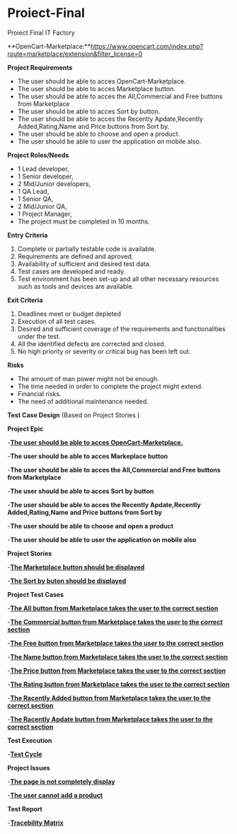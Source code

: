 # Proiect-Final
Proiect Final IT Factory

**OpenCart-Marketplace:**https://www.opencart.com/index.php?route=marketplace/extension&filter_license=0 

**Project Requirements**

 - The user should be able to acces OpenCart-Marketplace.
 - The user should be able to acces Marketplace button.
 - The user should be able to acces the All,Commercial and Free buttons from Marketplace
 - The user should be able to acces Sort by button.
 - The user should be able to acces the Recently Apdate,Recently Added,Rating,Name and Price buttons from Sort by.
 - The user should be able to choose and open a product.
 - The user should be able to user the application on mobile also.

**Project Roles/Needs**

 - 1 Lead developer,
 - 1 Senior developer,
 - 2 Mid/Junior developers,
 - 1 QA Lead,
 - 1 Senior QA,
 - 2 Mid/Junior QA,
 - 1 Project Manager,
 - The project must be completed in 10 months.

**Entry Criteria**

 1. Complete or partially testable code is available.
 2. Requirements are defined and aproved.
 3. Availability of sufficient and desired test data.
 4. Test cases are developed and ready.
 5. Test environment has been set-up and all other necessary resources such as tools and devices are available.

**Exit Criteria**

 1. Deadlines meet or budget depleted
 2. Execution of all test cases.
 3. Desired and sufficient coverage of the requirements and functionalities under the test.
 4. All the identified defects are corrected and closed.
 5. No high priority or severity or critical bug has been left out.

**Risks**

 - The amount of man power might not be enough.
 - The time needed in order to complete the project might extend.
 - Financial risks.
 - The need of additional maintenance needed.

**Test Case Design** (Based on Project Stories )

**Project Epic**

 -[**The user should be able to acces OpenCart-Marketplace.**](https://github.com/aura-81/Proiect-Final/blob/main/Epic-Acces%20OpenCart/2022-09-26%20(1).png)
 
 -**The user should be able to acces Markeplace button**
 
 -**The user should be able to acces the All,Commercial and Free buttons from Marketplace**
 
 -**The user should be able to acces Sort by button**
 
 -**The user should be able to acces the Recently Apdate,Recently Added,Rating,Name and Price buttons from Sort by**
 
 -**The user should be able to choose and open a product**
 
 -**The user should be able to user the application on mobile also**
 
 **Project Stories**
 
 -[**The Marketplace button should be displayed**]()
 
-[**The Sort by buton should be displayed**](https://github.com/aura-81/Proiect-Final/blob/main/Story%20Sort%20by.png)

**Project Test Cases**

-[**The All button from Marketplace takes the user to the correct section**](https://github.com/aura-81/Proiect-Final/blob/main/Test%20case%20All%20buton%20from%20Marketplace.png)

-[**The Commercial button from Marketplace takes the user to the correct section**](https://github.com/aura-81/Proiect-Final/blob/main/Test%20case%20Commercial%20from%20Marketplace.png)

-[**The Free button from Marketplace takes the user to the correct section**](https://github.com/aura-81/Proiect-Final/blob/main/Test%20case%20Free%20buton%20from%20Marketplace.png)

-[**The Name button from Marketplace takes the user to the correct section**](https://github.com/aura-81/Proiect-Final/blob/main/Test%20case%20Name%20from%20Marketplace.png)

-[**The Price button from Marketplace takes the user to the correct section**](https://github.com/aura-81/Proiect-Final/blob/main/Test%20case%20Price%20from%20Marketplace.png)

-[**The Rating button from Marketplace takes the user to the correct section**](https://github.com/aura-81/Proiect-Final/blob/main/Test%20case%20Rating%20from%20Marketplace.png)

-[**The Racently Added button from Marketplace takes the user to the correct section**](https://github.com/aura-81/Proiect-Final/blob/main/Test%20case%20Recently%20Added%20from%20Marketplace.png)

-[**The Racently Apdate button from Marketplace takes the user to the correct section**](https://github.com/aura-81/Proiect-Final/blob/main/Test%20case%20Recently%20Apdate%20from%20Marketplace.png)

**Test Execution**

-[**Test Cycle**](https://github.com/aura-81/Proiect-Final/blob/main/Cycle%20Summary.png)

**Project Issues**

-[**The page is not completely display**](https://github.com/aura-81/Proiect-Final/blob/main/Bug%20Display.png)

-[**The user cannot add a product**](https://github.com/aura-81/Proiect-Final/blob/main/Bug%20Add%20a%20product.png)

**Test Report**

-[**Tracebility Matrix**](https://github.com/aura-81/Proiect-Final/blob/main/Traceability%20Matrix.png)
